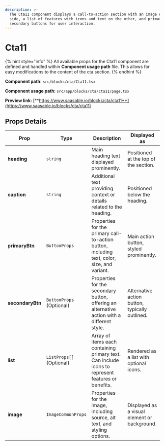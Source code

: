 ```yaml
---
description: >-
  The Cta11 component displays a call-to-action section with an image on one
  side, a list of features with icons and text on the other, and primary and
  secondary buttons for user interaction.
---
```


# Cta11

{% hint style="info" %}
All available props for the Cta11 component are defined and handled within **Component usage path** file. This allows for easy modifications to the content of the cta section.
{% endhint %}

**Component path**: `src/blocks/cta/Cta11.tsx`

**Component usage path:**  `src/app/blocks/cta/cta11/page.tsx`

**Preview link:** [**https://www.saasable.io/blocks/cta/cta11**](https://www.saasable.io/blocks/cta/cta11)

## Props Details

| Prop             | Type                     | Description                                                                                       | Displayed as                                   |
| ---------------- | ------------------------ | ------------------------------------------------------------------------------------------------- | ---------------------------------------------- |
| **heading**      | `string`                 | Main heading text displayed prominently.                                                          | Positioned at the top of the section.          |
| **caption**      | `string`                 | Additional text providing context or details related to the heading.                              | Positioned below the heading.                  |
| **primaryBtn**   | `ButtonProps`            | Properties for the primary call-to-action button, including text, color, size, and variant.       | Main action button, styled prominently.        |
| **secondaryBtn** | `ButtonProps` (Optional) | Properties for the secondary button, offering an alternative action with a different style.       | Alternative action button, typically outlined. |
| **list**         | `ListProps[]` (Optional) | Array of items each containing primary text. Can include icons to represent features or benefits. | Rendered as a list with optional icons.        |
| **image**        | `ImageCommonProps`       | Properties for the image, including source, alt text, and styling options.                        | Displayed as a visual element or background.   |
